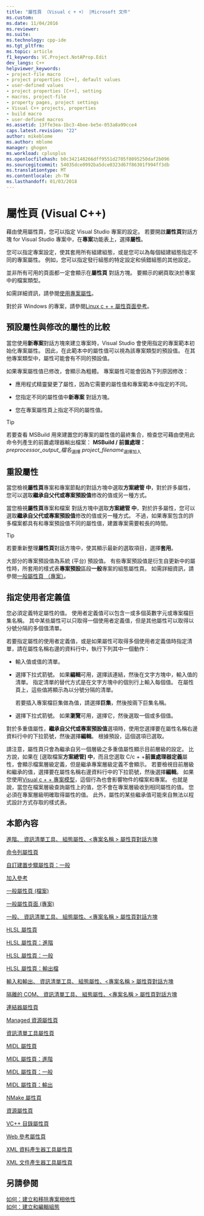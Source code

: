 ```yaml
---
title: "屬性頁 （Visual c + +） |Microsoft 文件"
ms.custom: 
ms.date: 11/04/2016
ms.reviewer: 
ms.suite: 
ms.technology: cpp-ide
ms.tgt_pltfrm: 
ms.topic: article
f1_keywords: VC.Project.NotAProp.Edit
dev_langs: C++
helpviewer_keywords:
- project-file macro
- project properties [C++], default values
- user-defined values
- project properties [C++], setting
- macros, project-file
- property pages, project settings
- Visual C++ projects, properties
- build macro
- user-defined macros
ms.assetid: 13ffe3ea-1bc3-4bee-be5e-053a8a99cce4
caps.latest.revision: "22"
author: mikeblome
ms.author: mblome
manager: ghogen
ms.workload: cplusplus
ms.openlocfilehash: b0c342148266dff9551d2705f8095250daf2b096
ms.sourcegitcommit: 54035dce0992ba5dce0323d67f86301f994ff3db
ms.translationtype: MT
ms.contentlocale: zh-TW
ms.lasthandoff: 01/03/2018
---
```

# <a name="property-pages-visual-c"></a>屬性頁 (Visual C++)

藉由使用屬性頁，您可以指定 Visual Studio 專案的設定。 若要開啟**屬性頁**對話方塊 for Visual Studio 專案中，在**專案**功能表上，選擇**屬性**。

您可以指定專案設定，使其套用所有組建組態，或是您可以為每個組建組態指定不同的專案屬性。 例如，您可以指定發行組態的特定設定和偵錯組態的其他設定。

並非所有可用的頁面都一定會顯示在**屬性頁** 對話方塊。 要顯示的網頁取決於專案中的檔案類型。

如需詳細資訊，請參閱[使用專案屬性](../ide/working-with-project-properties.md)。

對於非 Windows 的專案，請參閱[Linux c + + 屬性頁面參考](../linux/prop-pages-linux.md)<!-- or [C++ Cross Platform Property Page Reference](../linux/prop-pages-linux.md)-->。

## <a name="default-properties-vs-modified-properties"></a>預設屬性與修改的屬性的比較

當您使用**新專案**對話方塊來建立專案時，Visual Studio 會使用指定的專案範本初始化專案屬性。 因此，在此範本中的屬性值可以視為該專案類型的預設值。 在其他專案類型中，屬性可能會有不同的預設值。

如果專案屬性值已修改，會顯示為粗體。 專案屬性可能會因為下列原因修改：

- 應用程式精靈變更了屬性，因為它需要的屬性值和專案範本中指定的不同。

- 您指定不同的屬性值中**新專案** 對話方塊。

- 您在專案屬性頁上指定不同的屬性值。

> [!TIP]
> 若要查看 MSBuild 用來建置您的專案的屬性值的最終集合，檢查您可藉由使用此命令列產生的前置處理器輸出檔案： **MSBuild / 前置處理：** *preprocessor_output_檔名*<sub>選擇</sub> *project_filename*<sub>選擇加入</sub>

## <a name="resetting-properties"></a>重設屬性

當您檢視**屬性頁**專案和專案節點的對話方塊中選取**方案總管 中**，對於許多屬性，您可以選取**繼承自父代或專案預設值**修改的值或另一種方式。

當您檢視**屬性頁**專案和檔案 對話方塊中選取**方案總管 中**，對於許多屬性，您可以選取**繼承自父代或專案預設值**修改的值或另一種方式。 不過，如果專案包含的許多檔案都具有和專案預設值不同的屬性值，建置專案需要較長的時間。

> [!TIP]
> 若要重新整理**屬性頁**對話方塊中，使其顯示最新的選取項目，選擇**套用**。

大部分的專案預設值為系統 (平台) 預設值。 有些專案預設值是衍生自更新中的屬性時，所套用的樣式表**專案預設**區段**一般**專案的組態屬性頁。 如需詳細資訊，請參閱[一般屬性頁 （專案）](../ide/general-property-page-project.md)。

## <a name="specifying-user-defined-values"></a>指定使用者定義值

您必須定義特定屬性的值。 使用者定義值可以包含一或多個英數字元或專案檔巨集名稱。 其中某些屬性可以只取得一個使用者定義值，但是其他屬性可以取得以分號分隔的多個值清單。

若要指定屬性的使用者定義值，或是如果屬性可取得多個使用者定義值時指定清單，請在屬性名稱右邊的資料行中，執行下列其中一個動作：

- 輸入值或值的清單。

- 選擇下拉式箭號。 如果**編輯**可用，選擇該連結，然後在文字方塊中，輸入值的清單。 指定清單的替代方式是在文字方塊中的個別行上輸入每個值。 在屬性頁上，這些值將顯示為以分號分隔的清單。

   若要插入專案檔巨集做為值，請選擇**巨集**，然後按兩下巨集名稱。

- 選擇下拉式箭號。 如果**瀏覽**可用，選擇它，然後選取一個或多個值。

對於多重值屬性，**繼承自父代或專案預設值**選項時，使用您選擇要在屬性名稱右邊資料行中的下拉箭號，然後選擇**編輯**。 根據預設，這個選項已選取。

請注意，屬性頁只會為繼承自另一個層級之多重值屬性顯示目前層級的設定。 比方說，如果在 [選取檔案**方案總管] 中**，而且您選取 C/c + +**前置處理器定義**屬性，會顯示檔案層級定義，但是繼承專案層級定義不會顯示。 若要檢視目前層級和繼承的值，選擇要在屬性名稱右邊資料行中的下拉箭號，然後選擇**編輯**。 如果您使用[Visual c + + 專案模型](https://docs.microsoft.com/dotnet/api/microsoft.visualstudio.vcprojectengine)，這個行為也會影響物件的檔案和專案。 也就是說，當您在檔案層級查詢屬性上的值，您不會在專案層級收到相同屬性的值。 您必須在專案層級明確取得屬性的值。 此外，屬性的某些繼承值可能來自無法以程式設計方式存取的樣式表。

## <a name="in-this-section"></a>本節內容

[進階、 資訊清單工具、 組態屬性、\<專案名稱 > 屬性頁對話方塊](../ide/advanced-manifest-tool.md)

[命令列屬性頁](../ide/command-line-property-pages.md)

[自訂建置步驟屬性頁：一般](../ide/custom-build-step-property-page-general.md)

[加入參考](../ide/adding-references-in-visual-cpp-projects.md)

[一般屬性頁 (檔案)](../ide/general-property-page-file.md)

[一般屬性頁面 (專案)](../ide/general-property-page-project.md)

[一般、 資訊清單工具、 組態屬性、\<專案名稱 > 屬性頁對話方塊](../ide/general-manifest-tool-configuration-properties.md)

[HLSL 屬性頁](../ide/hlsl-property-pages.md)

[HLSL 屬性頁：進階](../ide/hlsl-property-pages-advanced.md)

[HLSL 屬性頁：一般](../ide/hlsl-property-pages-general.md)

[HLSL 屬性頁：輸出檔](../ide/hlsl-property-pages-output-files.md)

[輸入和輸出、 資訊清單工具、 組態屬性、\<專案名稱 > 屬性頁對話方塊](../ide/input-and-output-manifest-tool.md)

[隔離的 COM、 資訊清單工具、 組態屬性、\<專案名稱 > 屬性頁對話方塊](../ide/isolated-com-manifest-tool.md)

[連結器屬性頁](../ide/linker-property-pages.md)

[Managed 資源屬性頁](../ide/managed-resources-property-page.md)

[資訊清單工具屬性頁](../ide/manifest-tool-property-pages.md)

[MIDL 屬性頁](../ide/midl-property-pages.md)

[MIDL 屬性頁：進階](../ide/midl-property-pages-advanced.md)

[MIDL 屬性頁：一般](../ide/midl-property-pages-general.md)

[MIDL 屬性頁：輸出](../ide/midl-property-pages-output.md)

[NMake 屬性頁](../ide/nmake-property-page.md)

[資源屬性頁](../ide/resources-property-pages.md)

[VC++ 目錄屬性頁](../ide/vcpp-directories-property-page.md)

[Web 參考屬性頁](../ide/web-references-property-page.md)

[XML 資料產生器工具屬性頁](../ide/xml-data-generator-tool-property-page.md)

[XML 文件產生器工具屬性頁](../ide/xml-document-generator-tool-property-pages.md)

## <a name="see-also"></a>另請參閱

[如何：建立和移除專案相依性](/visualstudio/ide/how-to-create-and-remove-project-dependencies)  
[如何：建立和編輯組態](/visualstudio/ide/how-to-create-and-edit-configurations)  
